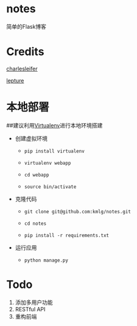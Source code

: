 notes
=====

简单的Flask博客

Credits
=======

[charlesleifer](http://charlesleifer.com/blog/saturday-morning-hack-a-little-note-taking-app-with-flask/)

[lepture](https://github.com/lepture/editor)

本地部署
========

##建议利用[Virtualenv](http://virtualenv.readthedocs.org/en/latest/)进行本地环境搭建

* 创建虚拟环境

    * ```pip install virtualenv```
    
    * ```virtualenv webapp```
    
    * ```cd webapp```
    
    * ```source bin/activate```

* 克隆代码

    * ```git clone git@github.com:kmlg/notes.git```
    
    * ```cd notes```
    
    * ```pip install -r requirements.txt```
    

* 运行应用

    * ```python manage.py```

Todo
====

1. 添加多用户功能
2. RESTful API
3. 重构前端
